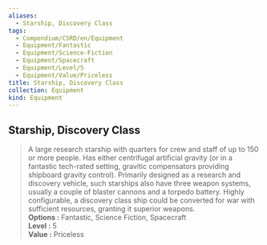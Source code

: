 ```yaml
---
aliases:
  - Starship, Discovery Class
tags:
  - Compendium/CSRD/en/Equipment
  - Equipment/Fantastic
  - Equipment/Science-Fiction
  - Equipment/Spacecraft
  - Equipment/Level/5
  - Equipment/Value/Priceless
title: Starship, Discovery Class
collection: Equipment
kind: Equipment
---
```

## Starship, Discovery Class  
  
>A large research starship with quarters for crew and staff of up to 150 or more people. Has either centrifugal artificial gravity (or in a fantastic tech-rated setting, gravitic compensators providing shipboard gravity control). Primarily designed as a research and discovery vehicle, such starships also have three weapon systems, usually a couple of blaster cannons and a torpedo battery. Highly configurable, a discovery class ship could be converted for war with sufficient resources, granting it superior weapons.  
> **Options :** Fantastic, Science Fiction, Spacecraft  
> **Level :** 5  
> **Value :** Priceless